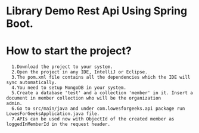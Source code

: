 # Library Demo Rest Api Using Spring Boot.

# How to start the project?
      1.Download the project to your system.
      2.Open the project in any IDE, IntelliJ or Eclipse.
      3.The pom.xml file contains all the dependencies which the IDE will sync automatically.
      4.You need to setup MongoDB in your system.
      5.Create a database 'test' and a collection 'member' in it. Insert a document in member collection who will be the organization             admin.
      6.Go to src/main/java and under com.lowesforgeeks.api package run LowesForGeeksApplication.java file.
      7.APIs can be used now with ObjectId of the created member as loggedInMemberId in the request header.
      
